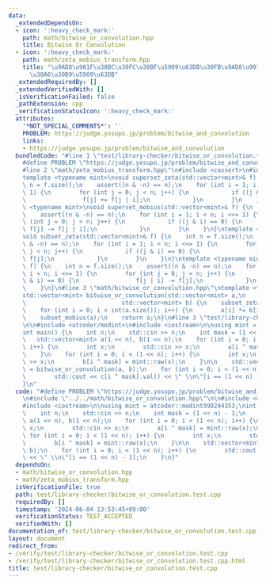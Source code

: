 ```yaml
---
data:
  _extendedDependsOn:
  - icon: ':heavy_check_mark:'
    path: math/bitwise_or_convolution.hpp
    title: Bitwise Or Convolution
  - icon: ':heavy_check_mark:'
    path: math/zeta_mobius_transform.hpp
    title: "\u9AD8\u901F\u30BC\u30FC\u30BF\u5909\u63DB\u30FB\u9AD8\u901F\u30E1\u30D3\
      \u30A6\u30B9\u5909\u63DB"
  _extendedRequiredBy: []
  _extendedVerifiedWith: []
  _isVerificationFailed: false
  _pathExtension: cpp
  _verificationStatusIcon: ':heavy_check_mark:'
  attributes:
    '*NOT_SPECIAL_COMMENTS*': ''
    PROBLEM: https://judge.yosupo.jp/problem/bitwise_and_convolution
    links:
    - https://judge.yosupo.jp/problem/bitwise_and_convolution
  bundledCode: "#line 1 \"test/library-checker/bitwise_or_convolution.test.cpp\"\n\
    #define PROBLEM \"https://judge.yosupo.jp/problem/bitwise_and_convolution\"\n\
    #line 2 \"math/zeta_mobius_transform.hpp\"\n#include <cassert>\n#include <vector>\n\
    template <typename mint>\nvoid superset_zeta(std::vector<mint>& f) {\n    int\
    \ n = f.size();\n    assert((n & -n) == n);\n    for (int i = 1; i < n; i <<=\
    \ 1) {\n        for (int j = 0; j < n; j++) {\n            if ((j & i) == 0) {\n\
    \                f[j] += f[j | i];\n            }\n        }\n    }\n}\ntemplate\
    \ <typename mint>\nvoid superset_mobius(std::vector<mint>& f) {\n    int n = f.size();\n\
    \    assert((n & -n) == n);\n    for (int i = 1; i < n; i <<= 1) {\n        for\
    \ (int j = 0; j < n; j++) {\n            if ((j & i) == 0) {\n               \
    \ f[j] -= f[j | i];\n            }\n        }\n    }\n}\ntemplate <typename mint>\n\
    void subset_zeta(std::vector<mint>& f) {\n    int n = f.size();\n    assert((n\
    \ & -n) == n);\n    for (int i = 1; i < n; i <<= 1) {\n        for (int j = 0;\
    \ j < n; j++) {\n            if ((j & i) == 0) {\n                f[j | i] +=\
    \ f[j];\n            }\n        }\n    }\n}\ntemplate <typename mint>\nvoid subset_mobius(std::vector<mint>&\
    \ f) {\n    int n = f.size();\n    assert((n & -n) == n);\n    for (int i = 1;\
    \ i < n; i <<= 1) {\n        for (int j = 0; j < n; j++) {\n            if ((j\
    \ & i) == 0) {\n                f[j | i] -= f[j];\n            }\n        }\n\
    \    }\n}\n#line 3 \"math/bitwise_or_convolution.hpp\"\ntemplate <typename mint>\n\
    std::vector<mint> bitwise_or_convolution(std::vector<mint> a,\n              \
    \                           std::vector<mint> b) {\n    subset_zeta(a);\n    subset_zeta(b);\n\
    \    for (int i = 0; i < int(a.size()); i++) {\n        a[i] *= b[i];\n    }\n\
    \    subset_mobius(a);\n    return a;\n}\n#line 3 \"test/library-checker/bitwise_or_convolution.test.cpp\"\
    \n\n#include <atcoder/modint>\n#include <iostream>\n\nusing mint = atcoder::modint998244353;\n\
    int main() {\n    int n;\n    std::cin >> n;\n    int mask = (1 << n) - 1;\n \
    \   std::vector<mint> a(1 << n), b(1 << n);\n    for (int i = 0; i < (1 << n);\
    \ i++) {\n        int x;\n        std::cin >> x;\n        a[i ^ mask] = mint::raw(x);\n\
    \    }\n    for (int i = 0; i < (1 << n); i++) {\n        int x;\n        std::cin\
    \ >> x;\n        b[i ^ mask] = mint::raw(x);\n    }\n\n    std::vector<mint> c\
    \ = bitwise_or_convolution(a, b);\n    for (int i = 0; i < (1 << n); i++) {\n\
    \        std::cout << c[i ^ mask].val() << \" \\n\"[i == (1 << n) - 1];\n    }\n\
    }\n"
  code: "#define PROBLEM \"https://judge.yosupo.jp/problem/bitwise_and_convolution\"\
    \n#include \"../../math/bitwise_or_convolution.hpp\"\n\n#include <atcoder/modint>\n\
    #include <iostream>\n\nusing mint = atcoder::modint998244353;\nint main() {\n\
    \    int n;\n    std::cin >> n;\n    int mask = (1 << n) - 1;\n    std::vector<mint>\
    \ a(1 << n), b(1 << n);\n    for (int i = 0; i < (1 << n); i++) {\n        int\
    \ x;\n        std::cin >> x;\n        a[i ^ mask] = mint::raw(x);\n    }\n   \
    \ for (int i = 0; i < (1 << n); i++) {\n        int x;\n        std::cin >> x;\n\
    \        b[i ^ mask] = mint::raw(x);\n    }\n\n    std::vector<mint> c = bitwise_or_convolution(a,\
    \ b);\n    for (int i = 0; i < (1 << n); i++) {\n        std::cout << c[i ^ mask].val()\
    \ << \" \\n\"[i == (1 << n) - 1];\n    }\n}"
  dependsOn:
  - math/bitwise_or_convolution.hpp
  - math/zeta_mobius_transform.hpp
  isVerificationFile: true
  path: test/library-checker/bitwise_or_convolution.test.cpp
  requiredBy: []
  timestamp: '2024-06-04 13:53:45+09:00'
  verificationStatus: TEST_ACCEPTED
  verifiedWith: []
documentation_of: test/library-checker/bitwise_or_convolution.test.cpp
layout: document
redirect_from:
- /verify/test/library-checker/bitwise_or_convolution.test.cpp
- /verify/test/library-checker/bitwise_or_convolution.test.cpp.html
title: test/library-checker/bitwise_or_convolution.test.cpp
---
```

